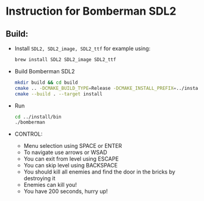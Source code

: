 # Instruction for Bomberman SDL2
## Build:
- Install `SDL2, SDL2_image, SDL2_ttf` for example using: 
    ```sh
    brew install SDL2 SDL2_image SDL2_ttf
    ```

- Build Bomberman SDL2
   ```sh
   mkdir build && cd build
   cmake .. -DCMAKE_BUILD_TYPE=Release -DCMAKE_INSTALL_PREFIX=../install
   cmake --build . --target install
   ```

- Run
   ```sh
   cd ../install/bin
   ./bomberman
   ```

- CONTROL:
   - Menu selection using SPACE or ENTER
   - To navigate use arrows or WSAD
   - You can exit from level using ESCAPE
   - You can skip level using BACKSPACE
   - You should kill all enemies and find the door in the bricks by destroying it
   - Enemies can kill you!
   - You have 200 seconds, hurry up!